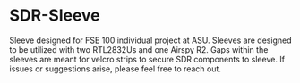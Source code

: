 # SDR-Sleeve
Sleeve designed for FSE 100 individual project at ASU.
Sleeves are designed to be utilized with two RTL2832Us and one Airspy R2. Gaps within the sleeves are meant for velcro strips to secure SDR components to sleeve. If issues or suggestions arise, please feel free to reach out.
